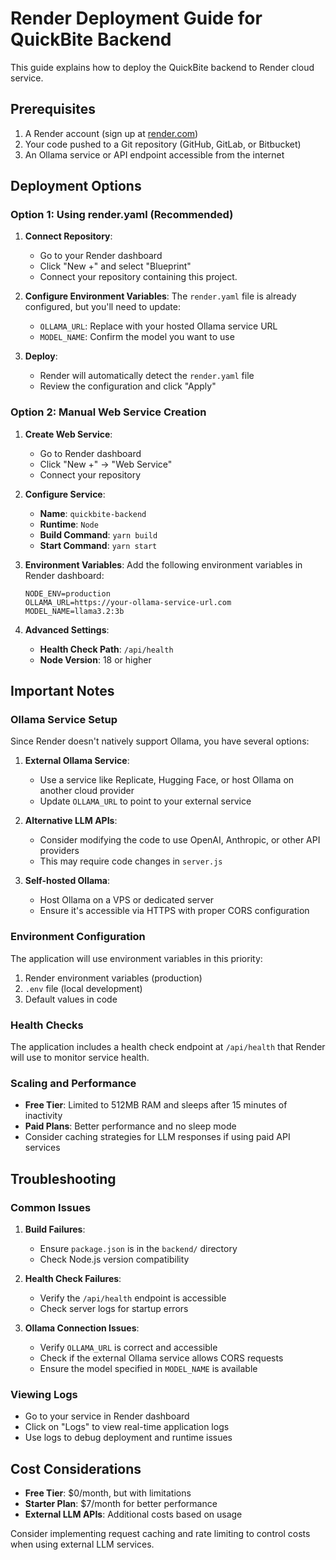 # Render Deployment Guide for QuickBite Backend

This guide explains how to deploy the QuickBite backend to Render cloud service.

## Prerequisites

1. A Render account (sign up at [render.com](https://render.com))
2. Your code pushed to a Git repository (GitHub, GitLab, or Bitbucket)
3. An Ollama service or API endpoint accessible from the internet

## Deployment Options

### Option 1: Using render.yaml (Recommended)

1. **Connect Repository**: 
   - Go to your Render dashboard
   - Click "New +" and select "Blueprint"
   - Connect your repository containing this project.

2. **Configure Environment Variables**:
   The `render.yaml` file is already configured, but you'll need to update:
   - `OLLAMA_URL`: Replace with your hosted Ollama service URL
   - `MODEL_NAME`: Confirm the model you want to use

3. **Deploy**: 
   - Render will automatically detect the `render.yaml` file
   - Review the configuration and click "Apply"

### Option 2: Manual Web Service Creation

1. **Create Web Service**:
   - Go to Render dashboard
   - Click "New +" → "Web Service"
   - Connect your repository

2. **Configure Service**:
   - **Name**: `quickbite-backend`
   - **Runtime**: `Node`
   - **Build Command**: `yarn build`
   - **Start Command**: `yarn start`

3. **Environment Variables**:
   Add the following environment variables in Render dashboard:
   ```
   NODE_ENV=production
   OLLAMA_URL=https://your-ollama-service-url.com
   MODEL_NAME=llama3.2:3b
   ```

4. **Advanced Settings**:
   - **Health Check Path**: `/api/health`
   - **Node Version**: 18 or higher

## Important Notes

### Ollama Service Setup

Since Render doesn't natively support Ollama, you have several options:

1. **External Ollama Service**: 
   - Use a service like Replicate, Hugging Face, or host Ollama on another cloud provider
   - Update `OLLAMA_URL` to point to your external service

2. **Alternative LLM APIs**:
   - Consider modifying the code to use OpenAI, Anthropic, or other API providers
   - This may require code changes in `server.js`

3. **Self-hosted Ollama**:
   - Host Ollama on a VPS or dedicated server
   - Ensure it's accessible via HTTPS with proper CORS configuration

### Environment Configuration

The application will use environment variables in this priority:
1. Render environment variables (production)
2. `.env` file (local development)
3. Default values in code

### Health Checks

The application includes a health check endpoint at `/api/health` that Render will use to monitor service health.

### Scaling and Performance

- **Free Tier**: Limited to 512MB RAM and sleeps after 15 minutes of inactivity
- **Paid Plans**: Better performance and no sleep mode
- Consider caching strategies for LLM responses if using paid API services

## Troubleshooting

### Common Issues

1. **Build Failures**:
   - Ensure `package.json` is in the `backend/` directory
   - Check Node.js version compatibility

2. **Health Check Failures**:
   - Verify the `/api/health` endpoint is accessible
   - Check server logs for startup errors

3. **Ollama Connection Issues**:
   - Verify `OLLAMA_URL` is correct and accessible
   - Check if the external Ollama service allows CORS requests
   - Ensure the model specified in `MODEL_NAME` is available

### Viewing Logs

- Go to your service in Render dashboard
- Click on "Logs" to view real-time application logs
- Use logs to debug deployment and runtime issues

## Cost Considerations

- **Free Tier**: $0/month, but with limitations
- **Starter Plan**: $7/month for better performance
- **External LLM APIs**: Additional costs based on usage

Consider implementing request caching and rate limiting to control costs when using external LLM services.
